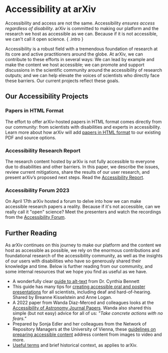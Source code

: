 # Accessibility at arXiv

Accessibility and access are not the same. Accessibility *ensures access regardless of disability*. arXiv is committed to making our platform and the research we host as accessible as we can. Because if it is not accessible, we can't call it open science.
{ .intro }

Accessibility is a robust field with a tremendous foundation of research at its core and active practitioners around the globe. At arXiv, we can contribute to these efforts in several ways:  We can lead by example and make the content we host accessible; we can promote and support discussions in the scientific community around the accessibility of research outputs; and we can help elevate the voices of scientists who directly face these barriers. Our current projects reflect these goals.

## Our Accessibility Projects

### Papers in HTML Format
The effort to offer arXiv-hosted papers in HTML format comes directly from our community: from scientists with disabilities and experts in accessibility. Learn more about how arXiv will add [papers in HTML format](about/accessible_HTML.md) to our existing PDF and source options.

### Accessibility Research Report
The research content hosted by arXiv is not fully accessible to everyone due to disabilities and other barriers. In this paper, we describe the issues, review current mitigations, share the results of our user research, and present arXiv’s proposed next steps. Read the [Accessibility Report](about/accessibility_research_report.md).

### Accessibility Forum 2023
On April 17th arXiv hosted a forum to delve into how we can make accessible research papers a reality. Because if it's not accessible, can we really call it "open" science? Meet the presenters and watch the recordings from the [Accessibility Forum](https://accessibility2023.arxiv.org/).

## Further Reading
As arXiv continues on this journey to make our platform and the content we host as accessible as possible, we rely on the enormous contributions and foundational research of the accessibility community, as well as the insights of our users with disabilities who have so generously shared their knowledge and time. Below is further reading from our community, and some internal resources that we hope you find as useful as we have.

- A wonderfully clear [guide to alt-text](https://docs.google.com/document/d/1P62YxEDDfG4DAofnaPiO4Y665eK4rCCD_EwjtF87iBk/edit?usp=sharing) from Dr. Cynthia Bennett
- This guide has many tips for [creating accessible oral and poster presentations](https://www.ismpmi.org/Community/Interactions/Lists/Posts/Post.aspx?List=12f06e9b%2D9922%2D498e%2Da11b%2Da42e98ba0e81&ID=412&Web=ee471bbf%2Dac80%2D48f6%2D883d%2Da3981c7cc59b) for all scientists, including deaf and hard-of-hearing. Shared by Breanne Kisselstein and Anne Logan.
- A 2022 paper from Wanda Diaz-Merced and colleagues looks at the [Accessibility of Astronomy Journal Papers](https://drive.google.com/file/d/1kYjCzch1HZKIlD0vmLmI0voTvDa5zokG/view?usp=sharing). Wanda also shared this simple (but not easy) advice for all of us: *"Take concrete actions with no fears."*
- Prepared by Sonja Edler and her colleagues from the Network of Repository Managers at the University of Vienna, these [guidelines on preparing accessible content](https://phaidra.univie.ac.at/detail/o:1594525) address content from images to video and more.
- [Useful terms](about/accessibility_terms.md) and brief historical context, as applies to arXiv.
